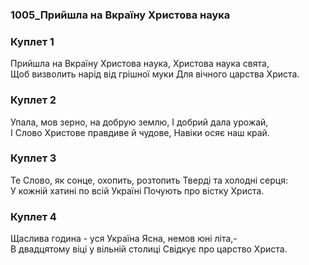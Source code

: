 ### 1005_Прийшла на Вкраїну Христова наука
### Куплет 1
Прийшла на Вкраїну Христова наука, Христова наука свята, <br/>Щоб визволить нарід від грішної муки Для вічного царства Христа.
### Куплет 2
Упала, мов зерно, на добрую землю, І добрий дала урожай, <br/>І Слово Христове правдиве й чудове, Навіки осяє наш край.
### Куплет 3
Те Слово, як сонце, охопить, розтопить Тверді та холодні серця: <br/>У кожній хатині по всій Україні Почують про вістку Христа.
### Куплет 4
Щаслива година - уся Україна Ясна, немов юні літа,- <br/>В двадцятому віці у вільній столиці Свідкує про царство Христа.
